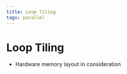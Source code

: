 ```yaml
---
title: Loop Tiling
tags: parallel
---
```


# Loop Tiling
- Hardware memory layout in consideration






























